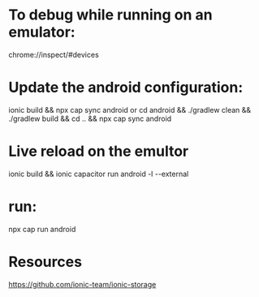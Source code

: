 # To debug while running on an emulator:
chrome://inspect/#devices

# Update the android configuration:
ionic build && npx cap sync android
or
cd android && ./gradlew clean && ./gradlew build && cd .. && npx cap sync android

# Live reload on the emultor
ionic build && ionic capacitor run android -l --external

# run:
npx cap run android

# Resources
https://github.com/ionic-team/ionic-storage
